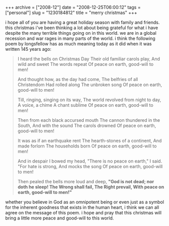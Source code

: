 +++
archive = ["2008-12"]
date = "2008-12-25T06:00:12"
tags = ["personal"]
slug = "1230184812"
title = "merry christmas"
+++

i hope all of you are having a great holiday season with family and
friends. this christmas i've been thinking a lot about being grateful for
what i have despite the many terrible things going on in this world. we
are in a global recession and war rages in many parts of the world.
i think the following poem by longsfellow has as much meaning today as it
did when it was written 145 years ago:

> I heard the bells on Christmas Day Their old familiar carols play, And
> wild and sweet The words repeat Of peace on earth, good-will to men!
> 
> And thought how, as the day had come, The belfries of all Christendom Had
> rolled along The unbroken song Of peace on earth, good-will to men!
> 
> Till, ringing, singing on its way, The world revolved from night to day,
> A voice, a chime A chant sublime Of peace on earth, good-will to men!
> 
> Then from each black accursed mouth The cannon thundered in the South, And
> with the sound The carols drowned Of peace on earth, good-will to men!
> 
> It was as if an earthquake rent The hearth-stones of a continent, And made
> forlorn The households born Of peace on earth, good-will to men!
> 
> And in despair I bowed my head, "There is no peace on earth," I said. "For
> hate is strong, And mocks the song Of peace on earth, good-will to men!
> 
> Then pealed the bells more loud and deep, **"God is not dead; nor doth he
> sleep! The Wrong shall fail, The Right prevail, With peace on earth,
> good-will to men!"**

whether you believe in God as an omnipotent being or even just as a symbol
for the inherent goodness that exists in the human heart, i think we can
all agree on the message of this poem. i hope and pray that this christmas
will bring a little more peace and good-will to this world.


